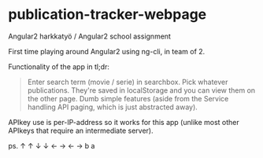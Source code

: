 # publication-tracker-webpage
Angular2 harkkatyö / Angular2 school assignment

First time playing around Angular2 using ng-cli, in team of 2.

Functionality of the app in tl;dr:
> Enter search term (movie / serie) in searchbox. 
> Pick whatever publications. 
> They're saved in localStorage and you can view them on the other page. 
Dumb simple features (aside from the Service handling API paging, which is just abstracted away).

APIkey use is per-IP-address so it works for this app (unlike most other APIkeys that require an intermediate server).

ps. ↑ ↑ ↓ ↓ ← → ← → b a
